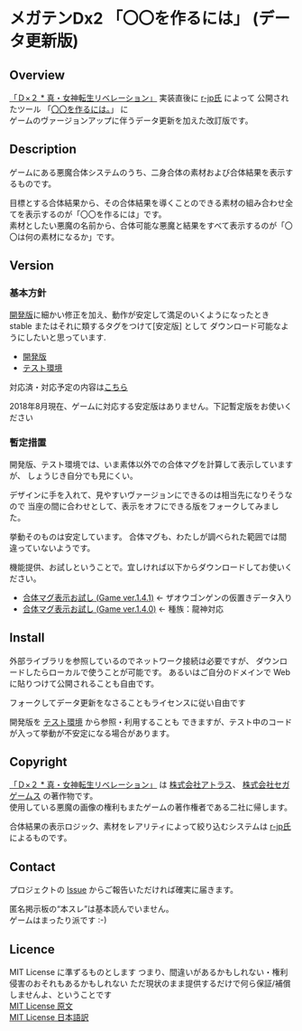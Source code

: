 メガテンDx2 「〇〇を作るには」 (データ更新版)
====
[r-jp氏]: https://github.com/r-jp/
[Game]: https://d2-megaten-l.sega.jp/

## Overview
[「Ｄ×２ * 真・女神転生リベレーション」][Game] 実装直後に [r-jp氏] によって
公開されたツール
「[〇〇を作るには。](https://r-jp.github.io/d2/)」 に  
ゲームのヴァージョンアップに伴うデータ更新を加えた改訂版です。

## Description
ゲームにある悪魔合体システムのうち、二身合体の素材および合体結果を表示するものです。

目標とする合体結果から、その合体結果を導くことのできる素材の組み合わせ全てを表示するのが「〇〇を作るには」です。  
素材としたい悪魔の名前から、合体可能な悪魔と結果をすべて表示するのが「〇〇は何の素材になるか」です。

## Version
[開発版]: https://github.com/yaemon/d2
[テスト環境]: https://yaemon.github.io/d2/
[合体マグ表示お試し (Game ver.1.4.0)]: https://github.com/yaemon/d2/releases/tag/PriceOnOFF-GameVer_1.4.0_fix
[合体マグ表示お試し (Game ver.1.4.1)]: https://github.com/yaemon/d2/releases/tag/POO-Game141-pre01
### 基本方針
[開発版]に細かい修正を加え、動作が安定して満足のいくようになったとき  
stable またはそれに類するタグをつけて[安定版] として
ダウンロード可能なようにしたいと思っています.

* [開発版]
* [テスト環境]

対応済・対応予定の内容は[こちら](https://github.com/yaemon/d2/wiki/Known-Issues)

2018年8月現在、ゲームに対応する安定版はありません。下記暫定版をお使いください

### 暫定措置
開発版、テスト環境では、いま素体以外での合体マグを計算して表示していますが、
しょうじき自分でも見にくい。

デザインに手を入れて、見やすいヴァージョンにできるのは相当先になりそうなので
当座の間に合わせとして、表示をオフにできる版をフォークしてみました。

挙動そのものは安定しています。
合体マグも、わたしが調べられた範囲では間違っていないようです。

機能提供、お試しということで。宜しければ以下からダウンロードしてお使いください。

* [合体マグ表示お試し (Game ver.1.4.1)] ← ザオウゴンゲンの仮置きデータ入り
* [合体マグ表示お試し (Game ver.1.4.0)] ← 種族：龍神対応

## Install
外部ライブラリを参照しているのでネットワーク接続は必要ですが、
ダウンロードしたらローカルで使うことが可能です。
あるいはご自分のドメインで Web に貼りつけて公開されることも自由です。

フォークしてデータ更新をなさることもライセンスに従い自由です

開発版を [テスト環境](https://yaemon.github.io/d2/) から参照・利用することも
できますが、テスト中のコードが入って挙動が不安定になる場合があります。

## Copyright
[「Ｄ×２ * 真・女神転生リベレーション」][Game] は
[株式会社アトラス](https://www.atlus.co.jp/)、
[株式会社セガゲームス](https://sega-games.co.jp/) の著作物です。  
使用している悪魔の画像の権利もまたゲームの著作権者である二社に帰します。

合体結果の表示ロジック、素材をレアリティによって絞り込むシステムは
[r-jp氏]によるものです。

## Contact
プロジェクトの [Issue](https://github.com/yaemon/d2/issues)
からご報告いただければ確実に届きます。

匿名掲示板の<q>本スレ</q>は基本読んでいません。  
ゲームはまったり派です :-)

## Licence
MIT License に準ずるものとします
つまり、間違いがあるかもしれない・権利侵害のおそれもあるかもしれない
ただ現状のまま提供するだけで何ら保証/補償しませんよ、ということです  
[MIT License 原文](https://opensource.org/licenses/mit-license.php)  
[MIT License 日本語訳](https://ja.osdn.net/projects/opensource/wiki/licenses%2FMIT_license)

